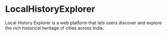 # LocalHistoryExplorer
Local History Explorer is a web platform that lets users discover and explore the rich historical heritage of cities across India.

